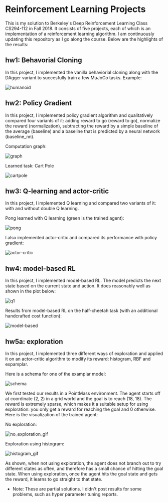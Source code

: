 # Reinforcement Learning Projects
This is my solution to Berkeley's Deep Reinforcement Learning Class CS294-112 in Fall 2018. It consists of five projects, each of which is an implementation of a reinforcement learning algorithm. I am continuously updating this repository as I go along the course. Below are the highlights of the results:

## hw1: Behavorial Cloning
In this project, I implemented the vanilla behaviorial cloning along with the DAgger variant to succesfully train a few MuJoCo tasks. Example:

![humanoid](hw1/img/humanoid_dagger.gif)

## hw2: Policy Gradient
In this project, I implemented policy gradient algorithm and qualitatively compared four variants of it: adding reward to go (reward to go), normalize the reward (normalization), subtracting the reward by a simple baseline of the average (baseline) and a baseline that is predicted by a neural network (baseline_nn). 

Computation graph:

![graph](hw2/img/graph.png)

Learned task: Cart Pole

![cartpole](hw2/img/learned.gif)

## hw3: Q-learning and actor-critic
In this project, I implemented Q learning and compared two variants of it: with and without double Q learning.

Pong learned with Q learning (green is the trained agent):

![pong](hw3/img/pong.gif)

I also implemented actor-critic and compared its performance with policy gradient:

![actor-critic](hw3/img/inverted_pendulum_10_10.png)

## hw4: model-based RL
In this project, I implemented model-based RL. The model predicts the next state based on the current state and action. It does reasonably well as shown in the plot below:

![q1](hw4/data/HalfCheetah_q1_12-12-2018_00-10-12/prediction_009.jpg)

Results from model-based RL on the half-cheetah task (with an additional handcrafted cost function):

![model-based](hw4/img/onpolicy_rollout.png)


## hw5a: exploration
In this project, I implemented three different ways of exploration and applied it on an actor-critic algorithm to modify its reward: histogram, RBF and expamplar.

Here is a schema for one of the examplar model:

![schema](hw5/exp/img/schema.png)

We first tested our results in a PointMass environment. The agent starts off at coordinate (2, 2) in a grid world and the goal is to reach (18, 18). The reward is extremely sparse, which makes it a suitable setup for using exploration: you only get a reward for reaching the goal and 0 otherwise. Here is the visualization of the trained agent:

No exploration:

![no_exploration_gif](hw5/exp/data/ac_PM_bc0_s8_PointMass-v0_14-12-2018_20-40-50/1/exploration.gif)

Exploration using histogram:

![histogram_gif](hw5/exp/data/ac_PM_hist_bc0.01_s8_PointMass-v0_14-12-2018_16-52-20/1/exploration.gif)

As shown, when not using exploration, the agent does not branch out to try different states as often, and therefore has a small chance of hitting the goal state. When using exploration, once the agent hits the goal state and gets the reward, it learns to go straight to that state.



* Note: These are partial solutions. I didn't post results for some problems, such as hyper parameter tuning reports.
